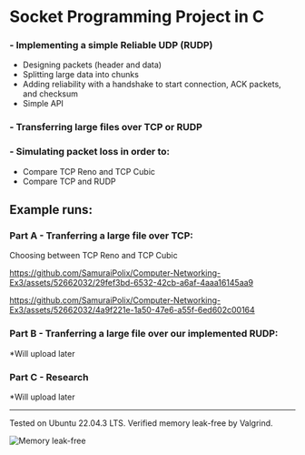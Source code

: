# Socket Programming Project in C

### - Implementing a simple Reliable UDP (RUDP)
  - Designing packets (header and data)
  - Splitting large data into chunks
  - Adding reliability with a handshake to start connection, ACK packets, and checksum
  - Simple API
### - Transferring large files over TCP or RUDP
### - Simulating packet loss in order to:
  - Compare TCP Reno and TCP Cubic
  - Compare TCP and RUDP

## Example runs:

### Part A - Tranferring a large file over TCP:

Choosing between TCP Reno and TCP Cubic

https://github.com/SamuraiPolix/Computer-Networking-Ex3/assets/52662032/29fef3bd-6532-42cb-a6af-4aaa16145aa9

https://github.com/SamuraiPolix/Computer-Networking-Ex3/assets/52662032/4a9f221e-1a50-47e6-a55f-6ed602c00164

### Part B - Tranferring a large file over our implemented RUDP:

*Will upload later


### Part C - Research

*Will upload later

___
Tested on Ubuntu 22.04.3 LTS. Verified memory leak-free by Valgrind.

![Memory leak-free](https://github.com/SamuraiPolix/Computer-Networking-Ex3/assets/52662032/4014563f-15ca-475d-86fe-ab9a40141b24)
